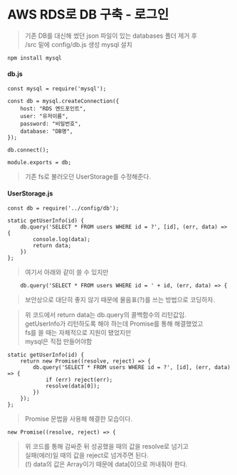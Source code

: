 AWS RDS로 DB 구축 - 로그인
=======================

> 기존 DB를 대신해 썼던 json 파일이 있는 databases 폴더 제거 후   
> /src 밑에 config/db.js 생성
> mysql 설치
```
npm install mysql
```
#### db.js
```
const mysql = require('mysql');

const db = mysql.createConnection({
    host: "RDS 엔드포인트", 
    user: "유저이름", 
    password: "비밀번호", 
    database: "DB명", 
});

db.connect();

module.exports = db;
```
> 기존 fs로 불러오던 UserStorage를 수정해준다.
#### UserStorage.js
```
const db = require('../config/db');
```
```
static getUserInfo(id) {
    db.query('SELECT * FROM users WHERE id = ?', [id], (err, data) => {
        console.log(data);
        return data;
    })
};
```
> 여기서 아래와 같이 쓸 수 있지만
```
    db.query('SELECT * FROM users WHERE id = ' + id, (err, data) => {
```
> 보안상으로 대단히 좋지 않기 때문에 물음표(?)를 쓰는 방법으로 코딩하자.   

> 위 코드에서 return data는 db.query의 콜백함수의 리턴값임.   
> getUserInfo가 리턴하도록 해야 하는데 Promise를 통해 해결했었고   
> fs를 쓸 때는 자체적으로 지원이 됐었지만   
> mysql은 직접 만들어야함

```
static getUserInfo(id) {
    return new Promise((resolve, reject) => {
        db.query('SELECT * FROM users WHERE id = ?', [id], (err, data) => {
            if (err) reject(err);
            resolve(data[0]);
        })
    });
};
```
> Promise 문법을 사용해 해결한 모습이다.   
```
new Promise((resolve, reject) => {
```
> 위 코드를 통해 감싸준 뒤 성공했을 때의 값을 resolve로 넘기고   
> 실패(에러)일 때의 값을 reject로 넘겨주면 된다.   
> (!) data의 값은 Array이기 때문에 data[0]으로 꺼내줘야 한다.   
